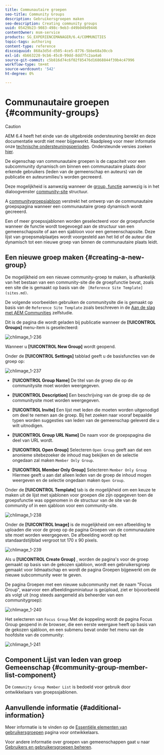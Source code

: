 ```yaml
---
title: Communautaire groepen
seo-title: Community Groups
description: Gebruikersgroepen maken
seo-description: Creating community groups
uuid: 05429b23-9083-498c-9eb3-d49b049d9446
contentOwner: msm-service
products: SG_EXPERIENCEMANAGER/6.4/COMMUNITIES
topic-tags: authoring
content-type: reference
discoiquuid: 868a3d5d-d505-4ce5-8776-5bbe68a30ccb
exl-id: 4b663228-9cb6-45c0-99dd-8dd7fc2aa4a6
source-git-commit: c5b816d74c6f02f85476d16868844f39b4c47996
workflow-type: tm+mt
source-wordcount: '542'
ht-degree: 0%

---
```


# Communautaire groepen {#community-groups}

>[!CAUTION]
>
>AEM 6.4 heeft het einde van de uitgebreide ondersteuning bereikt en deze documentatie wordt niet meer bijgewerkt. Raadpleeg voor meer informatie onze [technische ondersteuningsperioden](https://helpx.adobe.com/support/programs/eol-matrix.html). Ondersteunde versies zoeken [hier](https://experienceleague.adobe.com/docs/).

De eigenschap van communautaire groepen is de capaciteit voor een subcommunity dynamisch om binnen een communautaire plaats door erkende gebruikers (leden van de gemeenschap en auteurs) van de publicatie en auteursmilieu&#39;s worden gecreeerd.

Deze mogelijkheid is aanwezig wanneer de [group, functie](functions.md#groups-function) aanwezig is in het dialoogvenster [community-site](sites-console.md) structuur.

A [communitygroepsjabloon](tools-groups.md) verstrekt het ontwerp van de communautaire groepspagina wanneer een communautaire groep dynamisch wordt gecreeerd.

Een of meer groepssjablonen worden geselecteerd voor de groepsfunctie wanneer de functie wordt toegevoegd aan de structuur van een gemeenschapssite of aan een sjabloon voor een gemeenschapssite. Deze lijst van groepsmalplaatjes wordt voorgesteld aan het lid of de auteur die dynamisch tot een nieuwe groep van binnen de communautaire plaats leidt.

## Een nieuwe groep maken {#creating-a-new-group}

De mogelijkheid om een nieuwe community-groep te maken, is afhankelijk van het bestaan van een community-site die de groepfunctie bevat, zoals een site die is gemaakt op basis van de ` [Reference Site Template](sites.md)`.

De volgende voorbeelden gebruiken de communitysite die is gemaakt op basis van de `Reference Site Template` zoals beschreven in de [Aan de slag met AEM Communities](getting-started.md) zelfstudie.

Dit is de pagina die wordt geladen bij publicatie wanneer de **[!UICONTROL Groups]** menu-item is geselecteerd:

![chlimage_1-236](assets/chlimage_1-236.png)

Wanneer u **[!UICONTROL New Group]** wordt geopend.

Onder de **[!UICONTROL Settings]** tabblad geeft u de basisfuncties van de groep op:

![chlimage_1-237](assets/chlimage_1-237.png)

* **[!UICONTROL Group Name]**
De titel van de groep die op de communitysite moet worden weergegeven.

* **[!UICONTROL Description]**
Een beschrijving van de groep die op de communitysite moet worden weergegeven.

* **[!UICONTROL Invite]**
Een lijst met leden die moeten worden uitgenodigd om deel te nemen aan de groep. Bij het zoeken naar vooraf bepaalde typen worden suggesties van leden van de gemeenschap geleverd die u wilt uitnodigen.

* **[!UICONTROL Group URL Name]**
De naam voor de groepspagina die deel van URL wordt.

* **[!UICONTROL Open Group]**
Selecteren 
`Open Group` geeft aan dat een anonieme sitebezoeker de inhoud mag bekijken en de selectie ongedaan zal maken `Member Only Group`.

* **[!UICONTROL Member Only Group]**
Selecteren 
`Member Only Group` Hiermee geeft u aan dat alleen leden van de groep de inhoud mogen weergeven en de selectie ongedaan maken `Open Group`.

Onder de **[!UICONTROL Template]** tab is de mogelijkheid om een keuze te maken uit de lijst met sjablonen voor groepen die zijn opgegeven toen de groepsfunctie was opgenomen in de structuur van de site van de community of in een sjabloon voor een community-site.

![chlimage_1-238](assets/chlimage_1-238.png)

Onder de **[!UICONTROL Image]** is de mogelijkheid om een afbeelding te uploaden die voor de groep op de pagina Groepen van de communautaire site moet worden weergegeven. De afbeelding wordt op het standaardstijlblad vergroot tot 170 x 90 pixels.

![chlimage_1-239](assets/chlimage_1-239.png)

Als u **[!UICONTROL Create Group]** , worden de pagina&#39;s voor de groep gemaakt op basis van de gekozen sjabloon, wordt een gebruikersgroep gemaakt voor lidmaatschap en wordt de pagina Groepen bijgewerkt om de nieuwe subcommunity weer te geven.

De pagina Groepen met een nieuwe subcommunity met de naam &quot;Focus Group&quot;, waarvoor een afbeeldingsminiatuur is geüpload, ziet er bijvoorbeeld als volgt uit (nog steeds aangemeld als beheerder van een communitygroep):

![chlimage_1-240](assets/chlimage_1-240.png)

Het selecteren van `Focus Group` Met de koppeling wordt de pagina Focus Group geopend in de browser, die een eerste weergave heeft op basis van de gekozen sjabloon, en een submenu bevat onder het menu van de hoofdsite van de community:

![chlimage_1-241](assets/chlimage_1-241.png)

## Component Lijst van leden van groep Gemeenschap {#community-group-member-list-component}

De `Community Group Member List` is bedoeld voor gebruik door ontwikkelaars van groepssjablonen.

## Aanvullende informatie {#additional-information}

Meer informatie is te vinden op de [Essentiële elementen van gebruikersgroepen](essentials-groups.md) pagina voor ontwikkelaars.

Voor andere informatie over groepen van gemeenschappen gaat u naar [Gebruikers en gebruikersgroepen beheren](users.md).
